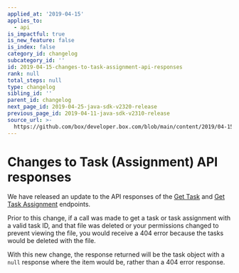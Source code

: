 ```yaml
---
applied_at: '2019-04-15'
applies_to:
  - api
is_impactful: true
is_new_feature: false
is_index: false
category_id: changelog
subcategory_id: ''
id: 2019-04-15-changes-to-task-assignment-api-responses
rank: null
total_steps: null
type: changelog
sibling_id: ''
parent_id: changelog
next_page_id: 2019-04-25-java-sdk-v2320-release
previous_page_id: 2019-04-11-java-sdk-v2310-release
source_url: >-
  https://github.com/box/developer.box.com/blob/main/content/2019/04-15-changes-to-task-assignment-api-responses.md
---
```

# Changes to Task (Assignment) API responses

We have released an update to the API responses of the
[Get Task](endpoint://get-tasks-id) and
[Get Task Assignment](endpoint://get-task-assignments-id) endpoints.

Prior to this change, if a call was made to get a task or task assignment with
a valid task ID, and that file was deleted or your permissions changed to
prevent viewing the file, you would receive a 404 error because the tasks would
be deleted with the file.

With this new change, the response returned will be the task object with a
`null` response where the item would be, rather than a 404 error response.